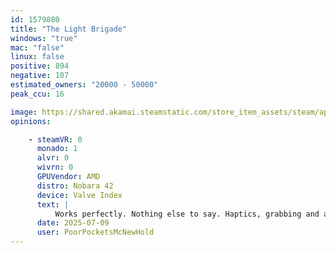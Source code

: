 ```yaml
---
id: 1579880
title: "The Light Brigade"
windows: "true"
mac: "false"
linux: false
positive: 894
negative: 107
estimated_owners: "20000 - 50000"
peak_ccu: 16

image: https://shared.akamai.steamstatic.com/store_item_assets/steam/apps/1579880/header_alt_assets_2.jpg?t=1731605866
opinions:

    - steamVR: 0
      monado: 1
      alvr: 0
      wivrn: 0
      GPUVendor: AMD
      distro: Nobara 42
      device: Valve Index
      text: |
          Works perfectly. Nothing else to say. Haptics, grabbing and all. Same goes for the graphics and sound.
      date: 2025-07-09
      user: PoorPocketsMcNewHold
---
```

